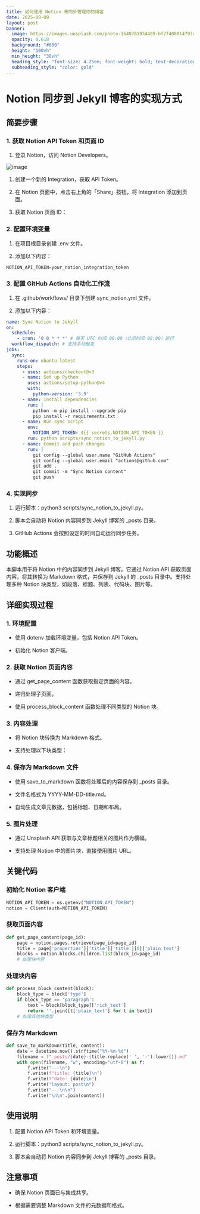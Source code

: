 ```yaml
---
title: 如何使用 Notion 来同步管理你的博客
date: 2025-08-09
layout: post
banner:
  image: https://images.unsplash.com/photo-1640781934489-bf7f40881479?crop=entropy&cs=tinysrgb&fit=max&fm=jpg&ixid=M3w2OTIwMzJ8MHwxfHJhbmRvbXx8fHx8fHx8fDE3NTQ3MDQyMjZ8&ixlib=rb-4.1.0&q=80&w=1080
  opacity: 0.618
  background: "#000"
  height: "100vh"
  min_height: "38vh"
  heading_style: "font-size: 4.25em; font-weight: bold; text-decoration: underline"
  subheading_style: "color: gold"
---
```


# Notion 同步到 Jekyll 博客的实现方式

## 简要步骤

### 1. 获取 Notion API Token 和页面 ID

1. 登录 Notion，访问 Notion Developers。

![image](https://prod-files-secure.s3.us-west-2.amazonaws.com/a7a0cc5a-89b9-4cda-8686-1fba0ca52f40/d19c1afe-dea5-4312-9333-786b0ba83054/image.png?X-Amz-Algorithm=AWS4-HMAC-SHA256&X-Amz-Content-Sha256=UNSIGNED-PAYLOAD&X-Amz-Credential=ASIAZI2LB466VXE5E7GC%2F20250809%2Fus-west-2%2Fs3%2Faws4_request&X-Amz-Date=20250809T015025Z&X-Amz-Expires=3600&X-Amz-Security-Token=IQoJb3JpZ2luX2VjEHoaCXVzLXdlc3QtMiJGMEQCIC0Y3LOgo2ZASfY%2FDeVS6Lz7tSVVpKl240zfUFFf82RAAiBEBJyQn0T8cI2gVDZWuLelikzBSpZtbVPHPitmuwa87SqIBAiz%2F%2F%2F%2F%2F%2F%2F%2F%2F%2F8BEAAaDDYzNzQyMzE4MzgwNSIMUfhnpkhheZTOR2nyKtwDeINZvXLi%2Bp%2FEEtcdQzI6sEZIDkTd87oXaMnChoeqIbncXu2q4RfKGy9yTFoQmqUsqvZgN3H70zM8qqlVs5VTXQf8ToYDhd2iH1TjPk94GGav%2FP%2B%2B6FazcbYLbV75oDgwpYddVq5oGjwHKPzxMlfp4lHOMmycpl6zt4J4WcROAkivMKE46LbSQrbZ2zITICNmvx25N72HHMNKKWDjmZtrPbpHqty2tYjDy1jGIarpDYUiHFL8gnyVwr7JtSitAmQO2bOODDGipAfIEFrplW053RMO3VyKKHLWADoTBu%2FMHKHgAPZfWFdGEMUimOLbb23yBGkz%2FXRMc9Yu8%2F2ok6p5g2RFp%2FRQsCNjHHUH5FGrjd5wU0yljOxGBphefT9oOZnhHN76ZjkNpKY6e6LV749QemLnpxPjBG7LiYz0UpqQIujPmBAwpVjRmrufSsE0bP6wBDMTTcoDH2yslvEJpnaTAzoQxZRcXfKZN53MQIVczKQWBdAdCy6VMEW8wxUpE2AEWdb0X9Ilu7iM7flfCEhNARk%2F21TqyMNGk2Q4LqjhhFU%2FZDtg3FbK5USxHQgWUxb68jKdcYRAfAjdpdHvGsf946luErf18e6MNNEjI6uPorcVepe0L1tP%2F10JzXwwm9HaxAY6pgGjUgm35koCjUtdFme2oNYlVWtwjXJbqs%2FjtgGi%2BcGl%2FjTcb2DkJlIXt9LuMP%2FDeVn8nnY4%2FS8G9zWdLf85GFSeluBzwSVk%2F4266VDssRGZn0Upcoe9hyV%2BdecP%2BZhi9h%2BoIgfe9BWJnG3u3p7H%2FsjQMogFz7%2BgDfc7zsZOKQF5WWzBXsePz9oQ5f%2BhhgcFuTLhbB%2BOMGz34vPULiiNKfyQ1kFEN5SG&X-Amz-Signature=e1e6fca6e21b81f8c758d894f0efa1b9de5737610584327ab9238774998581ae&X-Amz-SignedHeaders=host&x-amz-checksum-mode=ENABLED&x-id=GetObject)

1. 创建一个新的 Integration，获取 API Token。

1. 在 Notion 页面中，点击右上角的「Share」按钮，将 Integration 添加到页面。

1. 获取 Notion 页面 ID：


### 2. 配置环境变量

1. 在项目根目录创建 .env 文件。

1. 添加以下内容：

```javascript
NOTION_API_TOKEN=your_notion_integration_token
```

### 3. 配置 GitHub Actions 自动化工作流

1. 在 .github/workflows/ 目录下创建 sync_notion.yml 文件。

1. 添加以下内容：

```yaml
name: Sync Notion to Jekyll
on:
  schedule:
    - cron: '0 0 * * *' # 每天 UTC 时间 00:00（北京时间 08:00）运行
  workflow_dispatch: # 支持手动触发
jobs:
  sync:
    runs-on: ubuntu-latest
    steps:
      - uses: actions/checkout@v3
      - name: Set up Python
        uses: actions/setup-python@v4
        with:
          python-version: '3.9'
      - name: Install dependencies
        run: |
          python -m pip install --upgrade pip
          pip install -r requirements.txt
      - name: Run sync script
        env:
          NOTION_API_TOKEN: ${{ secrets.NOTION_API_TOKEN }}
        run: python scripts/sync_notion_to_jekyll.py
      - name: Commit and push changes
        run: |
          git config --global user.name "GitHub Actions"
          git config --global user.email "actions@github.com"
          git add .
          git commit -m "Sync Notion content"
          git push
```

### 4. 实现同步

1. 运行脚本：python3 scripts/sync_notion_to_jekyll.py。

1. 脚本会自动将 Notion 内容同步到 Jekyll 博客的 _posts 目录。

1. GitHub Actions 会按照设定的时间自动运行同步任务。

## 功能概述

本脚本用于将 Notion 中的内容同步到 Jekyll 博客。它通过 Notion API 获取页面内容，将其转换为 Markdown 格式，并保存到 Jekyll 的 _posts 目录中。支持处理多种 Notion 块类型，如段落、标题、列表、代码块、图片等。

## 详细实现过程

### 1. 环境配置

- 使用 dotenv 加载环境变量，包括 Notion API Token。

- 初始化 Notion 客户端。

### 2. 获取 Notion 页面内容

- 通过 get_page_content 函数获取指定页面的内容。

- 递归处理子页面。

- 使用 process_block_content 函数处理不同类型的 Notion 块。

### 3. 内容处理

- 将 Notion 块转换为 Markdown 格式。

- 支持处理以下块类型：


### 4. 保存为 Markdown 文件

- 使用 save_to_markdown 函数将处理后的内容保存到 _posts 目录。

- 文件名格式为 YYYY-MM-DD-title.md。

- 自动生成文章元数据，包括标题、日期和布局。

### 5. 图片处理

- 通过 Unsplash API 获取与文章标题相关的图片作为横幅。

- 支持处理 Notion 中的图片块，直接使用图片 URL。

## 关键代码

### 初始化 Notion 客户端

```python
NOTION_API_TOKEN = os.getenv("NOTION_API_TOKEN")
notion = Client(auth=NOTION_API_TOKEN)
```

### 获取页面内容

```python
def get_page_content(page_id):
    page = notion.pages.retrieve(page_id=page_id)
    title = page['properties']['title']['title'][0]['plain_text']
    blocks = notion.blocks.children.list(block_id=page_id)
    # 处理块内容
```

### 处理块内容

```python
def process_block_content(block):
    block_type = block['type']
    if block_type == 'paragraph':
        text = block[block_type]['rich_text']
        return ''.join([t['plain_text'] for t in text])
    # 处理其他块类型
```

### 保存为 Markdown

```python
def save_to_markdown(title, content):
    date = datetime.now().strftime("%Y-%m-%d")
    filename = f"_posts/{date}-{title.replace(' ', '-').lower()}.md"
    with open(filename, "w", encoding="utf-8") as f:
        f.write("---\n")
        f.write(f"title: {title}\n")
        f.write(f"date: {date}\n")
        f.write("layout: post\n")
        f.write("---\n\n")
        f.write("\n\n".join(content))
```

## 使用说明

1. 配置 Notion API Token 和环境变量。

1. 运行脚本：python3 scripts/sync_notion_to_jekyll.py。

1. 脚本会自动将 Notion 内容同步到 Jekyll 博客的 _posts 目录。

## 注意事项

- 确保 Notion 页面已与集成共享。

- 根据需要调整 Markdown 文件的元数据和格式。